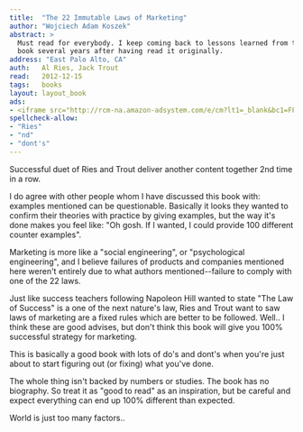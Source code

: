 ```yaml
---
title:	"The 22 Immutable Laws of Marketing"
author: "Wojciech Adam Koszek"
abstract: >
  Must read for everybody. I keep coming back to lessons learned from this
  book several years after having read it originally.
address: "East Palo Alto, CA"
auth:	Al Ries, Jack Trout
read:	2012-12-15
tags:	books
layout: layout_book
ads:
- <iframe src="http://rcm-na.amazon-adsystem.com/e/cm?lt1=_blank&bc1=FFFFFF&IS2=1&npa=1&bg1=FFFFFF&fc1=000000&lc1=FF0000&t=wkoszek-20&o=1&p=8&l=as4&m=amazon&f=ifr&ref=ss_til&asins=0887306667" style="width:120px;height:240px;" scrolling="no" marginwidth="0" marginheight="0" frameborder="0"></iframe>
spellcheck-allow:
- "Ries"
- "nd"
- "dont's"
---
```

Successful duet of Ries and Trout deliver another content together 2nd time in a row.

I do agree with other people whom I have discussed this book with: examples
mentioned can be questionable. Basically it looks they wanted to confirm their
theories with practice by giving examples, but the way it's done makes you
feel like: "Oh gosh. If I wanted, I could provide 100 different counter
examples".

Marketing is more like a "social engineering", or "psychological
engineering", and I believe failures of products and companies mentioned
here weren't entirely due to what authors mentioned--failure to comply with
one of the 22 laws.

Just like success teachers following Napoleon Hill wanted to state "The Law
of Success" is a one of the next nature's law, Ries and Trout want to saw
laws of marketing are a fixed rules which are better to be followed. Well..
I think these are good advises, but don't think this book will give you 100%
successful strategy for marketing.

This is basically a good book with lots of do's and dont's when you're just
about to start figuring out (or fixing) what you've done.

The whole thing isn't backed by numbers or studies. The book has no
biography.  So treat it as "good to read" as an inspiration, but be careful
and expect everything can end up 100% different than expected.

World is just too many factors..
